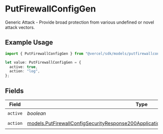 # PutFirewallConfigGen

Generic Attack - Provide broad protection from various undefined or novel attack vectors.

## Example Usage

```typescript
import { PutFirewallConfigGen } from "@vercel/sdk/models/putfirewallconfigop.js";

let value: PutFirewallConfigGen = {
  active: true,
  action: "log",
};
```

## Fields

| Field                                                                                                                                                                                      | Type                                                                                                                                                                                       | Required                                                                                                                                                                                   | Description                                                                                                                                                                                |
| ------------------------------------------------------------------------------------------------------------------------------------------------------------------------------------------ | ------------------------------------------------------------------------------------------------------------------------------------------------------------------------------------------ | ------------------------------------------------------------------------------------------------------------------------------------------------------------------------------------------ | ------------------------------------------------------------------------------------------------------------------------------------------------------------------------------------------ |
| `active`                                                                                                                                                                                   | *boolean*                                                                                                                                                                                  | :heavy_check_mark:                                                                                                                                                                         | N/A                                                                                                                                                                                        |
| `action`                                                                                                                                                                                   | [models.PutFirewallConfigSecurityResponse200ApplicationJSONResponseBodyActiveCrsGenAction](../models/putfirewallconfigsecurityresponse200applicationjsonresponsebodyactivecrsgenaction.md) | :heavy_check_mark:                                                                                                                                                                         | N/A                                                                                                                                                                                        |